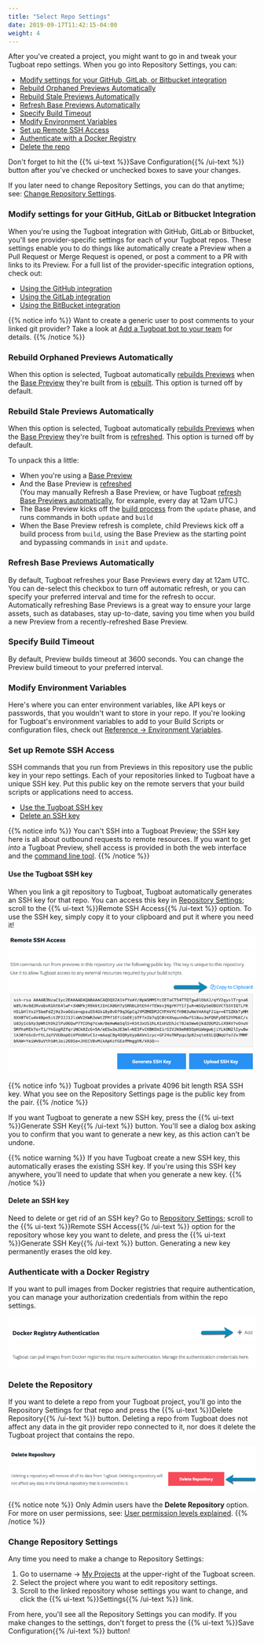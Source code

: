 ```yaml
---
title: "Select Repo Settings"
date: 2019-09-17T11:42:15-04:00
weight: 4
---
```


After you've created a project, you might want to go in and tweak your Tugboat repo settings. When you go into
Repository Settings, you can:

- [Modify settings for your GitHub, GitLab, or Bitbucket integration](#modify-settings-for-your-github-gitlab-or-bitbucket-integration)
- [Rebuild Orphaned Previews Automatically](#rebuild-orphaned-previews-automatically)
- [Rebuild Stale Previews Automatically](#rebuild-stale-previews-automatically)
- [Refresh Base Previews Automatically](#refresh-base-previews-automatically)
- [Specify Build Timeout](#specify-build-timeout)
- [Modify Environment Variables](#modify-environment-variables)
- [Set up Remote SSH Access](#set-up-remote-ssh-access)
- [Authenticate with a Docker Registry](#authenticate-with-a-docker-registry)
- [Delete the repo](#delete-the-repository)

Don't forget to hit the {{% ui-text %}}Save Configuration{{% /ui-text %}} button after you've checked or unchecked boxes
to save your changes.

If you later need to change Repository Settings, you can do that anytime; see:
[Change Repository Settings](#change-repository-settings).

### Modify settings for your GitHub, GitLab or Bitbucket Integration

When you're using the Tugboat integration with GitHub, GitLab or Bitbucket, you'll see provider-specific settings for
each of your Tugboat repos. These settings enable you to do things like automatically create a Preview when a Pull
Request or Merge Request is opened, or post a comment to a PR with links to its Preview. For a full list of the
provider-specific integration options, check out:

- [Using the GitHub integration](../connect-with-your-provider/#using-the-github-integration)
- [Using the GitLab integration](../connect-with-your-provider/#using-the-gitlab-integration)
- [Using the BitBucket integration](../connect-with-your-provider/#using-the-bitbucket-integration)

{{% notice info %}} Want to create a generic user to post comments to your linked git provider? Take a look at
[Add a Tugboat bot to your team](/administer-tugboat-crew/add-tugboat-bot-to-team/) for details. {{% /notice %}}

### Rebuild Orphaned Previews Automatically

When this option is selected, Tugboat automatically
[rebuilds Previews](/building-a-preview/automate-previews/auto-update/) when the
[Base Preview](/building-a-preview/work-with-base-previews/set-a-base-preview/) they're built from is
[rebuilt](/building-a-preview/work-with-base-previews/change-or-update/). This option is turned off by default.

### Rebuild Stale Previews Automatically

When this option is selected, Tugboat automatically
[rebuilds Previews](/building-a-preview/automate-previews/auto-update/) when the
[Base Preview](/building-a-preview/work-with-base-previews/set-a-base-preview/) they're built from is
[refreshed](/building-a-preview/work-with-base-previews/change-or-update/#update-a-base-preview). This option is turned
off by default.

To unpack this a little:

- When you're using a [Base Preview](/building-a-preview/work-with-base-previews/set-a-base-preview)
- And the Base Preview is
  [refreshed](/building-a-preview/work-with-base-previews/change-or-update/#update-a-base-preview)  
  (You may manually Refresh a Base Preview, or have Tugboat
  [refresh Base Previews automatically](#refresh-base-previews-automatically), for example, every day at 12am UTC.)
- The Base Preview kicks off the
  [build process](/building-a-preview/preview-deep-dive/how-previews-work/#the-build-process-explained) from the
  `update` phase, and runs commands in both `update` and `build`
- When the Base Preview refresh is complete, child Previews kick off a build process from `build`, using the Base
  Preview as the starting point and bypassing commands in `init` and `update`.

### Refresh Base Previews Automatically

By default, Tugboat refreshes your Base Previews every day at 12am UTC. You can de-select this checkbox to turn off
automatic refresh, or you can specify your preferred interval and time for the refresh to occur. Automatically
refreshing Base Previews is a great way to ensure your large assets, such as databases, stay up-to-date, saving you time
when you build a new Preview from a recently-refreshed Base Preview.

### Specify Build Timeout

By default, Preview builds timeout at 3600 seconds. You can change the Preview build timeout to your preferred interval.

### Modify Environment Variables

Here's where you can enter environment variables, like API keys or passwords, that you wouldn't want to store in your
repo. If you're looking for Tugboat's environment variables to add to your Build Scripts or configuration files, check
out [Reference -> Environment Variables](/reference/environment-variables).

### Set up Remote SSH Access

SSH commands that you run from Previews in this repository use the public key in your repo settings. Each of your
repositories linked to Tugboat have a unique SSH key. Put this public key on the remote servers that your build scripts
or applications need to access.

- [Use the Tugboat SSH key](#use-the-tugboat-ssh-key)
- [Delete an SSH key](#delete-an-ssh-key)

{{% notice info %}} You can't SSH into a Tugboat Preview; the SSH key here is all about outbound requests to remote
resources. If you want to get _into_ a Tugboat Preview, shell access is provided in both the web interface and the
[command line tool](/tugboat-cli/). {{% /notice %}}

#### Use the Tugboat SSH key

When you link a git repository to Tugboat, Tugboat automatically generates an SSH key for that repo. You can access this
key in [Repository Settings](#change-repository-settings); scroll to the {{% ui-text %}}Remote SSH
Access{{% /ui-text %}} option. To use the SSH key, simply copy it to your clipboard and put it where you need it!

![Copy SSH Key to Clipboard](../../_images/remote-ssh-access-copy-ssh-key.png)

{{% notice info %}} Tugboat provides a private 4096 bit length RSA SSH key. What you see on the Repository Settings page
is the public key from the pair. {{% /notice %}}

If you want Tugboat to generate a new SSH key, press the {{% ui-text %}}Generate SSH Key{{% /ui-text %}} button. You'll
see a dialog box asking you to confirm that you want to generate a new key, as this action can't be undone.

{{% notice warning %}} If you have Tugboat create a new SSH key, this automatically erases the existing SSH key. If
you're using this SSH key anywhere, you'll need to update that when you generate a new key. {{% /notice %}}

#### Delete an SSH key

Need to delete or get rid of an SSH key? Go to [Repository Settings](#change-repository-settings); scroll to the
{{% ui-text %}}Remote SSH Access{{% /ui-text %}} option for the repository whose key you want to delete, and press the
{{% ui-text %}}Generate SSH Key{{% /ui-text %}} button. Generating a new key permanently erases the old key.

### Authenticate with a Docker Registry

If you want to pull images from Docker registries that require authentication, you can manage your authorization
credentials from within the repo settings.

![Authenticate with a Docker registry](../../_images/authenticate-with-a-docker-registry-add-credentials.png)

### Delete the Repository

If you want to delete a repo from your Tugboat project, you'll go into the Repository Settings for that repo and press
the {{% ui-text %}}Delete Repository{{% /ui-text %}} button. Deleting a repo from Tugboat does not affect any data in
the git provider repo connected to it, nor does it delete the Tugboat project that contains the repo.

![Delete repository](../../_images/delete-repository.png)

{{% notice note %}} Only Admin users have the **Delete Repository** option. For more on user permissions, see:
[User permission levels explained](/administer-tugboat-crew/user-admin/#user-permission-levels-explained).
{{% /notice %}}

### Change Repository Settings

Any time you need to make a change to Repository Settings:

1. Go to username -> [My Projects](https://dashboard.tugboat.qa/projects) at the upper-right of the Tugboat screen.
2. Select the project where you want to edit repository settings.
3. Scroll to the linked repository whose settings you want to change, and click the
   {{% ui-text %}}Settings{{% /ui-text %}} link.

From here, you'll see all the Repository Settings you can modify. If you make changes to the settings, don't forget to
press the {{% ui-text %}}Save Configuration{{% /ui-text %}} button!
